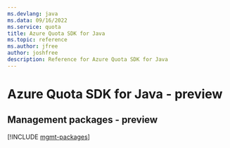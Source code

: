 ```yaml
---
ms.devlang: java
ms.data: 09/16/2022
ms.service: quota
title: Azure Quota SDK for Java
ms.topic: reference
ms.author: jfree
author: joshfree
description: Reference for Azure Quota SDK for Java
---
```

# Azure Quota SDK for Java - preview

## Management packages - preview
[!INCLUDE [mgmt-packages](quota-mgmt-index.md)]